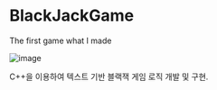 # BlackJackGame
The first game what I made

![image](https://user-images.githubusercontent.com/54873618/168943468-fbbe66bf-8a20-4dd7-be13-229cb819e27c.png)

C++을 이용하여 텍스트 기반 블랙잭 게임 로직 개발 및 구현.
